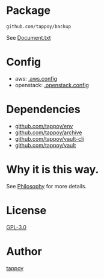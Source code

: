 # Package
`github.com/tappoy/backup`

See [Document.txt](Document.txt)

# Config
- aws: [.aws.config](https://github.com/tappoy/archive/blob/main/.aws.config.sample)
- openstack: [.openstack.config](https://github.com/tappoy/archive/blob/main/.openstack.config.sample)

# Dependencies
- [github.com/tappoy/env](https://github.com/tappoy/env)
- [github.com/tappoy/archive](https://github.com/tappoy/archive)
- [github.com/tappoy/vault-cli](https://github.com/tappoy/vault-cli)
- [github.com/tappoy/vault](https://github.com/tappoy/vault)

# Why it is this way.
See [Philosophy](https://github.com/tappoy/philosophy) for more details.

# License
[GPL-3.0](LICENSE)

# Author
[tappoy](https://github.com/tappoy)
